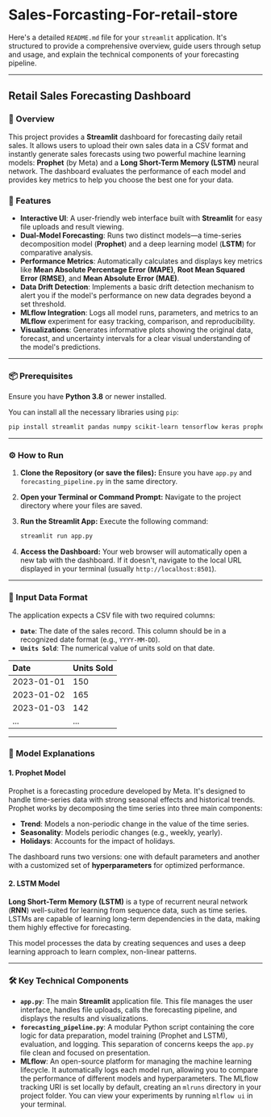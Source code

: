 # Sales-Forcasting-For-retail-store
Here's a detailed `README.md` file for your `streamlit` application. It's structured to provide a comprehensive overview, guide users through setup and usage, and explain the technical components of your forecasting pipeline.

-----

## Retail Sales Forecasting Dashboard

### 🎯 Overview

This project provides a **Streamlit** dashboard for forecasting daily retail sales. It allows users to upload their own sales data in a CSV format and instantly generate sales forecasts using two powerful machine learning models: **Prophet** (by Meta) and a **Long Short-Term Memory (LSTM)** neural network. The dashboard evaluates the performance of each model and provides key metrics to help you choose the best one for your data.

### 🚀 Features

  * **Interactive UI**: A user-friendly web interface built with **Streamlit** for easy file uploads and result viewing.
  * **Dual-Model Forecasting**: Runs two distinct models—a time-series decomposition model (**Prophet**) and a deep learning model (**LSTM**) for comparative analysis.
  * **Performance Metrics**: Automatically calculates and displays key metrics like **Mean Absolute Percentage Error (MAPE)**, **Root Mean Squared Error (RMSE)**, and **Mean Absolute Error (MAE)**.
  * **Data Drift Detection**: Implements a basic drift detection mechanism to alert you if the model's performance on new data degrades beyond a set threshold.
  * **MLflow Integration**: Logs all model runs, parameters, and metrics to an **MLflow** experiment for easy tracking, comparison, and reproducibility.
  * **Visualizations**: Generates informative plots showing the original data, forecast, and uncertainty intervals for a clear visual understanding of the model's predictions.

-----

### 📦 Prerequisites

Ensure you have **Python 3.8** or newer installed.

You can install all the necessary libraries using `pip`:

```bash
pip install streamlit pandas numpy scikit-learn tensorflow keras prophet mlflow matplotlib seaborn
```

-----

### ⚙️ How to Run

1.  **Clone the Repository (or save the files):**
    Ensure you have `app.py` and `forecasting_pipeline.py` in the same directory.

2.  **Open your Terminal or Command Prompt:**
    Navigate to the project directory where your files are saved.

3.  **Run the Streamlit App:**
    Execute the following command:

    ```bash
    streamlit run app.py
    ```

4.  **Access the Dashboard:**
    Your web browser will automatically open a new tab with the dashboard. If it doesn't, navigate to the local URL displayed in your terminal (usually `http://localhost:8501`).

-----

### 📂 Input Data Format

The application expects a CSV file with two required columns:

  * **`Date`**: The date of the sales record. This column should be in a recognized date format (e.g., `YYYY-MM-DD`).
  * **`Units Sold`**: The numerical value of units sold on that date.

| Date       | Units Sold |
| :--------- | :--------- |
| 2023-01-01 | 150        |
| 2023-01-02 | 165        |
| 2023-01-03 | 142        |
| ...        | ...        |

-----

### 🧠 Model Explanations

#### 1\. Prophet Model

Prophet is a forecasting procedure developed by Meta. It's designed to handle time-series data with strong seasonal effects and historical trends. Prophet works by decomposing the time series into three main components:

  * **Trend**: Models a non-periodic change in the value of the time series.
  * **Seasonality**: Models periodic changes (e.g., weekly, yearly).
  * **Holidays**: Accounts for the impact of holidays.

The dashboard runs two versions: one with default parameters and another with a customized set of **hyperparameters** for optimized performance.

#### 2\. LSTM Model

**Long Short-Term Memory (LSTM)** is a type of recurrent neural network (**RNN**) well-suited for learning from sequence data, such as time series. LSTMs are capable of learning long-term dependencies in the data, making them highly effective for forecasting.

This model processes the data by creating sequences and uses a deep learning approach to learn complex, non-linear patterns.

-----

### 🛠️ Key Technical Components

  * **`app.py`**: The main **Streamlit** application file. This file manages the user interface, handles file uploads, calls the forecasting pipeline, and displays the results and visualizations.
  * **`forecasting_pipeline.py`**: A modular Python script containing the core logic for data preparation, model training (Prophet and LSTM), evaluation, and logging. This separation of concerns keeps the `app.py` file clean and focused on presentation.
  * **MLflow**: An open-source platform for managing the machine learning lifecycle. It automatically logs each model run, allowing you to compare the performance of different models and hyperparameters. The MLflow tracking URI is set locally by default, creating an `mlruns` directory in your project folder. You can view your experiments by running `mlflow ui` in your terminal.
